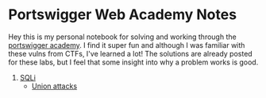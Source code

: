 # Portswigger Web Academy Notes

Hey this is my personal notebook for solving and working through the [portswigger academy](https://portswigger.net/web-security).  I find it super fun and although I was familiar with these vulns from CTFs, I've learned a lot!  The solutions are already posted for these labs, but I feel that some insight into why a problem works is good.

1. [SQLi](./SQLi/)
    * [Union attacks](./SQLi/union-attacks.md) 